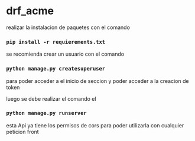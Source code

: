 # drf_acme

realizar la instalacion de paquetes con el comando 

### `pip install -r requierements.txt`

se recomienda crear un usuario con el comando

### `python manage.py createsuperuser`

para poder acceder a el inicio de seccion y poder acceder a la creacion de token

luego se debe realizar el comando el 

### `python manage.py runserver`

esta Api ya tiene los permisos de cors para poder utilizarla con cualquier peticion front
